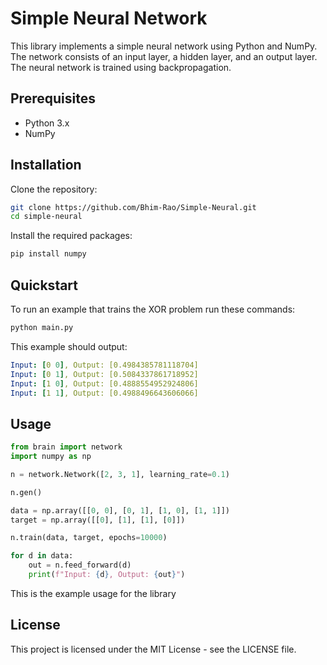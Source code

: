 
# Simple Neural Network

This library implements a simple neural network using Python and NumPy. The network consists of an input layer, a hidden layer, and an output layer. The neural network is trained using backpropagation.

## Prerequisites

- Python 3.x
- NumPy

## Installation

Clone the repository:

```sh
git clone https://github.com/Bhim-Rao/Simple-Neural.git
cd simple-neural
```
Install the required packages:
```sh
pip install numpy
```

## Quickstart

To run an example that trains the XOR problem run these commands:

```sh
python main.py
```
This example should output: 
```yaml
Input: [0 0], Output: [0.4984385781118704]
Input: [0 1], Output: [0.5084337861718952]
Input: [1 0], Output: [0.4888554952924806]
Input: [1 1], Output: [0.4988496643606066]
```
## Usage

```py
from brain import network
import numpy as np

n = network.Network([2, 3, 1], learning_rate=0.1)

n.gen()

data = np.array([[0, 0], [0, 1], [1, 0], [1, 1]])
target = np.array([[0], [1], [1], [0]])

n.train(data, target, epochs=10000)

for d in data:
    out = n.feed_forward(d)
    print(f"Input: {d}, Output: {out}")
```

This is the example usage for the library

## License

This project is licensed under the MIT License - see the LICENSE file.
